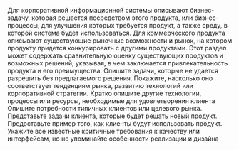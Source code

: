 Для корпоративной информационной системы описывают  бизнес-задачу, которая решается посредством этого продукта, или бизнес-процессы, для улучшения которых требуется продукт, а также среду, в которой система будет использоваться. Для коммерческого продукта описывают существующие рыночные возможности и рынок, на котором продукту придется конкурировать с другими продуктами. Этот раздел может содержать сравнительную оценку существующих продуктов и возможных решений, указывая, в чем заключается привлекательность продукта и его преимущества. Опишите задачи, которые не удается разрешить без предлагаемого решения. Покажите, насколько оно соответствует тенденциям рынка, развитию технологий или корпоративной стратегии. Кратко опишите другие технологии, процессы или ресурсы, необходимые для удовлетворения клиента 
Опишите потребности типичных клиентов или целевого рынка. Представьте задачи клиента, которые будет решать новый продукт. Предоставьте пример того, как клиенты будут использовать продукт. Укажите все известные критичные требования к качеству или интерфейсам, но не упоминайте особенности реализации и дизайна
